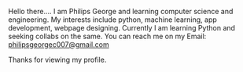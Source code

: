
Hello there.... I am Philips George and learning computer science and engineering.
My interests include python, machine learning, app development, webpage designing.
Currently I am learning Python and seeking collabs on the same.
You can reach me on my Email: philipsgeorgec007@gmail.com

Thanks for viewing my profile.
